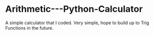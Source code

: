 # Arithmetic---Python-Calculator
A simple calculator that I coded. Very simple, hope to build up to Trig Functions in the future. 
